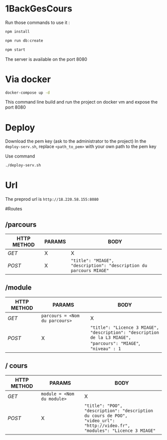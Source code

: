 # 1BackGesCours

Run those commands to use it :

```sh
npm install

npm run db:create

npm start
```

The server is available on the port 8080

# Via docker
```sh
docker-compose up -d 
```

This command line build and run the project on docker vm and expose the port 8080

# Deploy

Download the pem key (ask to the administrator to the project)
In the `deploy-serv.sh`, replace `<path_to_pem>` with your own path to the pem key

Use command
```sh
./deploy-serv.sh
```

# Url 

The preprod url is `http://18.220.58.155:8080` 

#Routes

## /parcours  
  
| **HTTP METHOD** | **PARAMS** | **BODY** | 
|------------|----------| -----| 
| *GET* | X | X    
| *POST* | X | `"title": "MIAGE",`<br>`"description": "description du parcours MIAGE"`

## /module
| **HTTP METHOD** | **PARAMS** | **BODY** | 
|------------|----------| -----| 
| *GET* | `parcours = <Nom du parcours>` | X    
| *POST* | X | `"title": "Licence 3 MIAGE",`<br>`"description": "description de la L3 MIAGE",`<br>`"parcours": "MIAGE"`,<br>`"niveau" : 1`

## / cours
| **HTTP METHOD** | **PARAMS** | **BODY** | 
|------------|----------| -----| 
| *GET* | `module = <Nom du module>` | X    
| *POST* | X | `"title": "POO",`<br>`"description": "description du cours de POO",`<br>`"video_url": "http://video.fr",`<br>`"modules": "Licence 3 MIAGE"`

